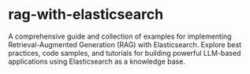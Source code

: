 # rag-with-elasticsearch
A comprehensive guide and collection of examples for implementing Retrieval-Augmented Generation (RAG) with Elasticsearch. Explore best practices, code samples, and tutorials for building powerful LLM-based applications using Elasticsearch as a knowledge base.
